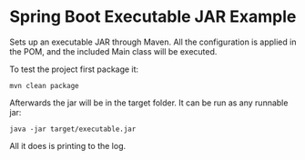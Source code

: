 # Spring Boot Executable JAR Example

Sets up an executable JAR through Maven. All the configuration is applied in the POM, and the included Main class will be executed.

To test the project first package it:

```
mvn clean package
```

Afterwards the jar will be in the target folder. It can be run as any runnable jar:

```
java -jar target/executable.jar
```

All it does is printing to the log.
